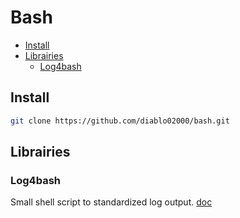 # Bash

<!-- START doctoc generated TOC please keep comment here to allow auto update -->
<!-- DON'T EDIT THIS SECTION, INSTEAD RE-RUN doctoc TO UPDATE -->


- [Install](#install)
- [Librairies](#librairies)
  - [Log4bash](#log4bash)

<!-- END doctoc generated TOC please keep comment here to allow auto update -->

## Install

```bash
git clone https://github.com/diablo02000/bash.git
```

## Librairies

### Log4bash

Small shell script to standardized log output. [doc](https://github.com/diablo02000/bash/tree/master/Log4bash)
